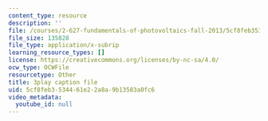```yaml
---
content_type: resource
description: ''
file: /courses/2-627-fundamentals-of-photovoltaics-fall-2013/5cf8feb3534461e22a8a9b13583a0fc6_n25tsUQb3vo.srt
file_size: 135828
file_type: application/x-subrip
learning_resource_types: []
license: https://creativecommons.org/licenses/by-nc-sa/4.0/
ocw_type: OCWFile
resourcetype: Other
title: 3play caption file
uid: 5cf8feb3-5344-61e2-2a8a-9b13583a0fc6
video_metadata:
  youtube_id: null
---
```

